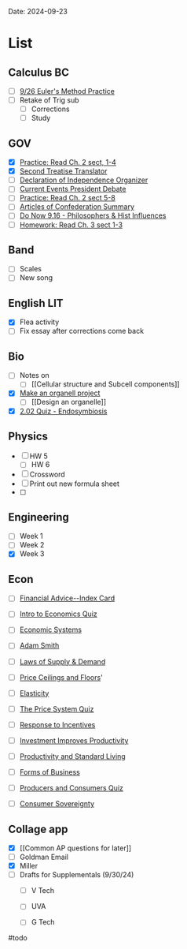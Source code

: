 Date:  2024-09-23
# List

## Calculus BC
- [ ] [9/26 Euler's Method Practice](https://cvilleschools.instructure.com/courses/42438/assignments/599068/submissions/5256)
- [ ] Retake of Trig sub
	- [ ] Corrections 
	- [ ] Study 
## GOV
- [x] [Practice: Read Ch. 2 sect, 1-4](https://cvilleschools.instructure.com/courses/42495/assignments/598181/submissions/5256)
- [x] [Second Treatise Translator](https://cvilleschools.instructure.com/courses/42495/assignments/608303/submissions/5256)
- [ ] [Declaration of Independence Organizer](https://cvilleschools.instructure.com/courses/42495/assignments/598171/submissions/5256)
- [ ] [Current Events President Debate](https://cvilleschools.instructure.com/courses/42495/assignments/609812/submissions/5256)
- [ ] [Practice: Read Ch. 2 sect 5-8](https://cvilleschools.instructure.com/courses/42495/assignments/598180/submissions/5256)
- [ ] [Articles of Confederation Summary](https://cvilleschools.instructure.com/courses/42495/assignments/609810/submissions/5256)
- [ ] [Do Now 9.16 - Philosophers & Hist Influences](https://cvilleschools.instructure.com/courses/42495/assignments/610164/submissions/5256)
- [ ] [Homework: Read Ch. 3 sect 1-3](https://cvilleschools.instructure.com/courses/42495/assignments/610161/submissions/5256)
## Band 
- [ ] Scales 
- [ ] New song
## English LIT
- [x] Flea activity
- [ ] Fix essay after corrections come back 
## Bio
- [ ] Notes on 
	- [ ] [[Cellular structure and Subcell components]]
- [x] [Make an organell project](https://imgur.com/user/japhero3/posts)
	- [ ] [[Design an organelle]]
- [x] [2.02 Quiz - Endosymbiosis](https://virtualvirginia.instructure.com/courses/18058/assignments/1310103/submissions/209690)
## Physics 
- [ ] HW 5
	- [ ] HW 6
- [ ] Crossword
- [ ] Print out new formula sheet
- [ ] 
## Engineering
- [ ]  Week 1
- [ ] Week 2 
- [x] Week 3
## Econ
- [ ] [Financial Advice--Index Card](https://cvilleschools.instructure.com/courses/43561/assignments/602381/submissions/5256)
- [ ] [Intro to Economics Quiz](https://cvilleschools.instructure.com/courses/43561/assignments/602361/submissions/5256)
- [ ] [Economic Systems](https://cvilleschools.instructure.com/courses/43561/assignments/602376/submissions/5256)
- [ ] [Adam Smith](https://cvilleschools.instructure.com/courses/43561/assignments/602369/submissions/5256)
- [ ] [Laws of Supply & Demand](https://cvilleschools.instructure.com/courses/43561/assignments/602386/submissions/5256)
- [ ] [Price Ceilings and Floors](https://cvilleschools.instructure.com/courses/43561/assignments/602392/submissions/5256)'
- [ ] [Elasticity](https://cvilleschools.instructure.com/courses/43561/assignments/602377/submissions/5256)
- [ ] [The Price System Quiz](https://cvilleschools.instructure.com/courses/43561/assignments/602362/submissions/5256)
- [ ] [Response to Incentives](https://cvilleschools.instructure.com/courses/43561/assignments/602394/submissions/5256)
- [ ] [Investment Improves Productivity](https://cvilleschools.instructure.com/courses/43561/assignments/602385/submissions/5256)
- [ ] [Productivity and Standard Living](https://cvilleschools.instructure.com/courses/43561/assignments/602393/submissions/5256)
- [ ] [Forms of Business](https://cvilleschools.instructure.com/courses/43561/assignments/602384/submissions/5256)
- [ ] [Producers and Consumers Quiz](https://cvilleschools.instructure.com/courses/43561/assignments/602363/submissions/5256)
- [ ] [Consumer Sovereignty](https://cvilleschools.instructure.com/courses/43561/assignments/602373/submissions/5256)


## Collage app
- [x]  [[Common AP questions for later]]
- [ ] Goldman Email
- [x] Miller
- [ ] Drafts for Supplementals (9/30/24)
	- [ ] V Tech
	- [ ] UVA 
	- [ ] G Tech


#todo